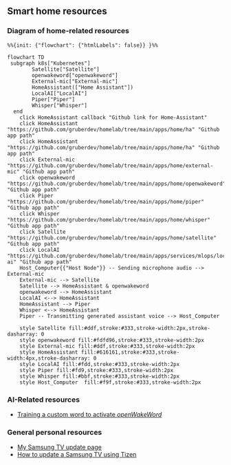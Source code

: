 ## Smart home resources

### Diagram of home-related resources

```mermaid
%%{init: {"flowchart": {"htmlLabels": false}} }%%

flowchart TD
 subgraph k8s["Kubernetes"]
        Satellite["Satellite"]
        openwakeword["openwakeword"]
        External-mic["External-mic"]
        HomeAssistant(["Home Assistant"])
        LocalAI["LocalAI"]
        Piper["Piper"]
        Whisper["Whisper"]
  end
    click HomeAssistant callback "Github link for Home-Assistant"
    click HomeAssistant "https://github.com/gruberdev/homelab/tree/main/apps/home/ha" "Github app path"
    click HomeAssistant "https://github.com/gruberdev/homelab/tree/main/apps/home/ha" "Github app path"
    click External-mic "https://github.com/gruberdev/homelab/tree/main/apps/home/external-mic" "Github app path"
    click openwakeword "https://github.com/gruberdev/homelab/tree/main/apps/home/openwakeword" "Github app path"
    click Piper "https://github.com/gruberdev/homelab/tree/main/apps/home/piper" "Github app path"
    click Whisper "https://github.com/gruberdev/homelab/tree/main/apps/home/whisper" "Github app path"
    click Satellite "https://github.com/gruberdev/homelab/tree/main/apps/home/satellite" "Github app path"
    click LocalAI "https://github.com/gruberdev/homelab/tree/main/apps/services/mlops/local-ai" "Github app path"
    Host_Computer{{"Host Node"}} -- Sending microphone audio --> External-mic
    External-mic --> Satellite
    Satellite --> HomeAssistant & openwakeword
    openwakeword --> HomeAssistant
    LocalAI <--> HomeAssistant
    HomeAssistant --> Piper
    Whisper <--> HomeAssistant
    Piper -- Transmitting generated assistant voice --> Host_Computer
   
    style Satellite fill:#ddf,stroke:#333,stroke-width:2px,stroke-dasharray: 0
    style openwakeword fill:#fdfd96,stroke:#333,stroke-width:2px
    style External-mic fill:#ddf,stroke:#333,stroke-width:2px
    style HomeAssistant fill:#616161,stroke:#333,stroke-width:4px,stroke-dasharray: 0
    style LocalAI fill:#fdd,stroke:#333,stroke-width:2px
    style Piper fill:#fd9,stroke:#333,stroke-width:2px
    style Whisper fill:#bbf,stroke:#333,stroke-width:2px
    style Host_Computer  fill:#f9f,stroke:#333,stroke-width:2px
```



### AI-Related resources

- [Training a custom word to activate *openWakeWord*][oww-train-uri]

### General personal resources

- [My Samsung TV update page][samsung-update-tv]
- [How to update a Samsung TV using Tizen][tizen-page-samsung]


[tizen-page-samsung]: https://www.samsung.com/us/support/answer/ANS00062224/
[samsung-update-tv]: https://www.samsung.com/br/support/model/UN50AU8000GXZD/#tips
[oww-train-uri]: https://colab.research.google.com/drive/1q1oe2zOyZp7UsB3jJiQ1IFn8z5YfjwEb?usp=sharing#scrollTo=1cbqBebHXjFD
